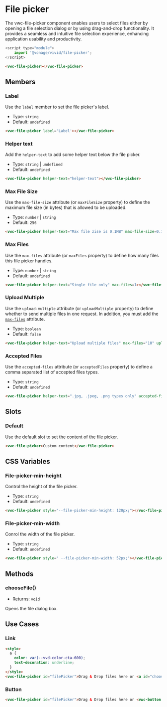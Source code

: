 # File picker

The vwc-file-picker component enables users to select files either by opening a file selection dialog or by using drag-and-drop functionality. It provides a seamless and intuitive file selection experience, enhancing application usability and productivity.

```js
<script type="module">
    import '@vonage/vivid/file-picker';
</script>
```

```html preview
<vwc-file-picker></vwc-file-picker>
```

## Members

### Label

Use the `label` member to set the file picker's label.

- Type: `string`
- Default: `undefined`

```html preview
<vwc-file-picker label='Label'></vwc-file-picker>
```

### Helper text

Add the `helper-text` to add some helper text below the file picker.

- Type: `string` | `undefined`
- Default: `undefined`

```html preview
<vwc-file-picker helper-text="helper-text"></vwc-file-picker>
```
### Max File Size

Use the `max-file-size` attribute (or `maxFileSize` property) to define the maximum file size (in bytes) that is allowed to be uploaded.

- Type: `number` | `string`
- Default: `256`

```html preview
<vwc-file-picker helper-text="Max file zise is 0.1MB" max-file-size=0.1></vwc-file-picker>
```

### Max Files

Use the `max-files` attribute (or `maxFiles` property) to define how many files this file picker handles. 

- Type: `number` | `string`
- Default: `undefined`

```html preview
<vwc-file-picker helper-text="Single file only" max-files=1></vwc-file-picker>
```
### Upload Multiple

Use the `upload-multiple` attribute (or `uploadMultiple` property) to define whether to send multiple files in one request. In addition, you must add the [`max-files`](#max-files) attribute.

- Type: `boolean`
- Default: `false`

```html preview
<vwc-file-picker helper-text="Upload multiple files" max-files="10" upload-multiple></vwc-file-picker>
```

### Accepted Files

Use the `accepted-files` attribute (or `acceptedFiles` property) to define a comma separated list of accepted files types.

- Type: `string`
- Default: `undefined`

```html preview
<vwc-file-picker helper-text=".jpg, .jpeg, .png types only" accepted-files=".jpg, .jpeg, .png"></vwc-file-picker>
```

## Slots

### Default

Use the default slot to set the content of the file picker.

```html preview
<vwc-file-picker>Custom content</vwc-file-picker>
```

## CSS Variables

### File-picker-min-height

Control the height of the file picker.

- Type: `string`
- Default: `undefined`

```html preview
<vwc-file-picker style="--file-picker-min-height: 120px;"></vwc-file-picker>
```

### File-picker-min-width

Conrol the width of the file picker.

- Type: `string`
- Default: `undefined`

```html preview
<vwc-file-picker style=" --file-picker-min-width: 52px;"></vwc-file-picker>
```

## Methods

### chooseFile()

- Returns: `void`

Opens the file dialog box.


## Use Cases

### Link

```html preview
<style>
  a {
    color: var(--vvd-color-cta-600);
    text-decoration: underline;
  }
</style>
<vwc-file-picker id="filePicker">Drag & Drop files here or <a id="choose" onclick="filePicker.chooseFile()">choose file</a></vwc-file-picker>
```

### Button

```html preview
<vwc-file-picker id="filePicker">Drag & Drop files here or <vwc-button label='Select' appearance='outlined' shape='pill' onclick="filePicker.chooseFile()"></vwc-button></vwc-file-picker>
```
